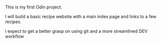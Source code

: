 This is my first Odin project. 

I will build a basic recipe website with a main index page and links to a few recipes. 

I expect to get a better grasp on using git and a more streamlined DEV workflow